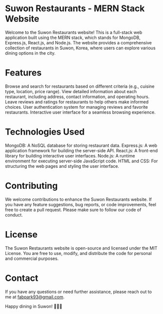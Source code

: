 # Suwon Restaurants - MERN Stack Website
Welcome to the Suwon Restaurants website! This is a full-stack web application built using the MERN stack, which stands for MongoDB, Express.js, React.js, and Node.js. The website provides a comprehensive collection of restaurants in Suwon, Korea, where users can explore various dining options in the city.

# Features
Browse and search for restaurants based on different criteria (e.g., cuisine type, location, price range).
View detailed information about each restaurant, including address, contact information, and operating hours.
Leave reviews and ratings for restaurants to help others make informed choices.
User authentication system for managing reviews and favorite restaurants.
Interactive user interface for a seamless browsing experience.

# Technologies Used
MongoDB: A NoSQL database for storing restaurant data.
Express.js: A web application framework for building the server-side API.
React.js: A front-end library for building interactive user interfaces.
Node.js: A runtime environment for executing server-side JavaScript code.
HTML and CSS: For structuring the web pages and styling the user interface.

# Contributing
We welcome contributions to enhance the Suwon Restaurants website. If you have any feature suggestions, bug reports, or code improvements, feel free to create a pull request. Please make sure to follow our code of conduct.

# License
The Suwon Restaurants website is open-source and licensed under the MIT License. You are free to use, modify, and distribute the code for personal and commercial purposes.

# Contact
If you have any questions or need further assistance, please reach out to me at fabpark93@gmail.com.

Happy dining in Suwon! 🍔🍣🍜
